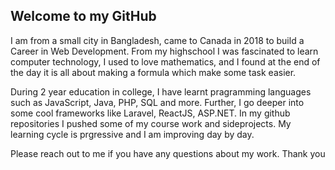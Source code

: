 ## Welcome to my GitHub

I am from a small city in Bangladesh, came to Canada in 2018 to build a Career in Web Development. From my highschool I was fascinated 
to learn computer technology, I used to love mathematics, and I found at the end of the day it is all about making a formula which make some task easier. 

During 2 year education in college, I have learnt pragramming languages such as JavaScript, Java, PHP, SQL and more. Further, I go deeper into some cool frameworks like Laravel, ReactJS, ASP.NET. In my github repositories I pushed some of my course work and sideprojects. My learning cycle is prgressive and I am improving day by day. 

Please reach out to me if you have any questions about my work.
Thank you
